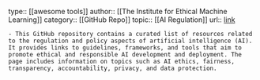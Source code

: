 type:: [[awesome tools]]
author:: [[The Institute for Ethical Machine Learning]]
category:: [[GitHub Repo]]
topic:: [[AI Regulation]] 
url:: [link](https://github.com/EthicalML/awesome-artificial-intelligence-guidelines#regulation-and-policy)

	- This GitHub repository contains a curated list of resources related to the regulation and policy aspects of artificial intelligence (AI). It provides links to guidelines, frameworks, and tools that aim to promote ethical and responsible AI development and deployment. The page includes information on topics such as AI ethics, fairness, transparency, accountability, privacy, and data protection.